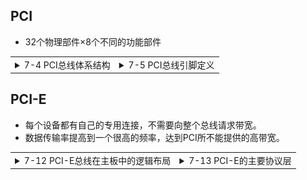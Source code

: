 ## PCI

- 32个物理部件×8个不同的功能部件


<table>
<tr>
<td colspan="1" align=center>
<details>
<summary>7-4 PCI总线体系结构</summary>

![PCI总线体系结构](PCI总线体系结构.png)
</details>
</td>
<td colspan="1" align=center>
<details>
<summary>7-5 PCI总线引脚定义</summary>

![PCI总线引脚定义](PCI总线引脚定义.png)
</details>
</td>
</tr>
</table>



## PCI-E

- 每个设备都有自己的专用连接，不需要向整个总线请求带宽。
- 数据传输率提高到一个很高的频率，达到PCI所不能提供的高带宽。

<table>
<tr>
<td colspan="1" align=center>
<details>
<summary>7-12 PCI-E总线在主板中的逻辑布局</summary>

![PCI-E总线在主板中的逻辑布局](PCI-E总线在主板中的逻辑布局.png)
</details>
</td>
<td colspan="1" align=center>
<details>
<summary>7-13 PCI-E的主要协议层</summary>

![PCI-E的主要协议层](PCI-E的主要协议层.png)
</details>
</td>
</tr>
</table>
